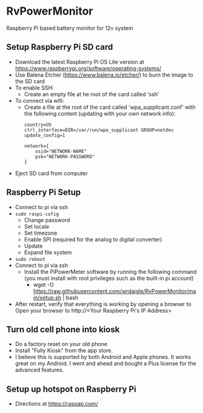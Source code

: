 # RvPowerMonitor
Raspberry Pi based battery monitor for 12v system

## Setup Raspberry Pi SD card
- Download the latest Raspberry Pi OS Lite version at https://www.raspberrypi.org/software/operating-systems/
- Use Balena Etcher (https://www.balena.io/etcher/) to burn the image to the SD card
- To enable SSH: 
  - Create an empty file at he root of the card called 'ssh'
- To connect via wifi:
  - Create a file at the root of the card called 'wpa_supplicant.conf' with the following content (updating with your own network info):
    ```
    country=US
    ctrl_interface=DIR=/var/run/wpa_supplicant GROUP=netdev
    update_config=1

    network={
        ssid="NETWORK-NAME"
        psk="NETWORK-PASSWORD"
    }
    ```
- Eject SD card from computer

## Raspberry Pi Setup
- Connect to pi via ssh
- `sudo raspi-cofig`
  - Change password
  - Set locale
  - Set timezone
  - Enable SPI (required for the analog to digital converter)
  - Update
  - Expand file system
- `sudo reboot`
- Connect to pi via ssh
  - Install the PiPowerMeter software by running the following command (you must install with root privileges such as the built-in pi account)
    - wget -O https://raw.githubusercontent.com/wrdaigle/RvPowerMonitor/main/setup.sh | bash
- After restart, verify that everything is working by opening a browser to Open your browser to http://<Your Raspberry Pi's IP Address>

## Turn old cell phone into kiosk
- Do a factory reset on your old phone
- Install "Fully Kiosk" from the app store. 
- I believe this is supported by both Android and Apple phones.  It works great on my Android.  I went and ahead and bought a Plus license for the advanced features. 

## Setup up hotspot on Raspberry Pi
- Directions at https://raspap.com/